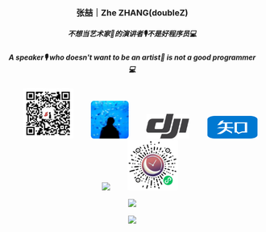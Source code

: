 <p align="center">
  <h3 align="center">张喆｜Zhe ZHANG(doubleZ)</h3>
  <h5 align="center">不想当艺术家🎨的演讲者🎙不是好程序员💻</h5>
  <h5 align="center">A speaker🎙 who doesn't want to be an artist🎨 is not a good programmer💻</h5
</p>

<p align="center">
&nbsp;&nbsp;&nbsp; &nbsp;&nbsp;&nbsp;
<a href="https://mp.weixin.qq.com/s/FGwGCH6CgmjgbYKO72PSLw"><img src="img/jjyT-logo.png" align="bottom" width="100px"/></a>
&nbsp;&nbsp;&nbsp; &nbsp;&nbsp;&nbsp;
<a href="https://www.doublez.site"><img src="img/doublez-site.png" align="bottom" width="75px" /></a>
&nbsp;&nbsp;&nbsp; &nbsp;&nbsp;&nbsp;
<a href="https://www.skypixel.com/users/djiuser-veime0bt9szf"><img src="img/dji-logo.png" align="bottom" width="85px" /></a>
&nbsp;&nbsp;&nbsp; &nbsp;&nbsp;&nbsp;
<a href="https://www.zhihu.com/people/doubleZ0108/posts"><img src="img/zhihu-logo.png" align="bottom" height="45px" width="100px"/></a>
&nbsp;&nbsp;&nbsp; &nbsp;&nbsp;&nbsp;
<a href="https://www.linkedin.com/in/doubleZ0108"><img src="img/linkedin-logo.png" align="bottom" width="75px" /></a>
&nbsp;&nbsp;&nbsp; &nbsp;&nbsp;&nbsp;
<a href="http://www.doublez.site/blogs/Six-past-TwentyTwo"><img src="img/six-past-twentytwo-logo.png" align="bottom" width="100px"/></a>
</p>




<p align = "center">
  <img src="https://github-readme-stats.vercel.app/api?username=doubleZ0108&count_private=true&show_icons=true&hide_border=true&bg_color=25,050A27,4A54BC&title_color=ffffff&text_color=cccccc&icon_color=4A54BC&border_radius=5" />
</p>
  
<p align = "center">
  <img src="https://github-profile-trophy.vercel.app/?username=doubleZ0108&column=5&row=1&no-bg=false&margin-w=10&no-frame=false" width="50%" />
</p>
